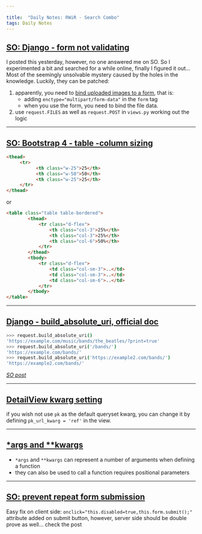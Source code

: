 ```yaml
---
 
title:  "Daily Notes: RWiR - Search Combo"
tags: Daily Notes
---
```


## [SO: Django - form not validating](https://stackoverflow.com/questions/60412189/django-form-not-validating)

I posted this yesterday, however, no one answered me on SO. So I experimented a bit and searched for a while online, finally I figured it out... Most of the seemingly unsolvable mystery caused by the holes in the knowledge. Luckily, they can be patched:
1. apparently, you need to [bind uploaded images to a form](https://docs.djangoproject.com/en/3.0/ref/forms/api/#binding-uploaded-files-to-a-form), that is:
	* adding `enctype="multipart/form-data"` in the `form` tag
	* when you use the form, you need to bind the file data.
2. use `request.FILES` as well as `request.POST` in `views.py` working out the logic

---

## [SO: Bootstrap 4 - table -column sizing](https://stackoverflow.com/questions/37924104/table-column-sizing)

```html
<thead>
     <tr>
           <th class="w-25">25</th>
           <th class="w-50">50</th>
           <th class="w-25">25</th>
     </tr>
</thead>
```
or
```html
<table class="table table-bordered">
        <thead>
            <tr class="d-flex">
                <th class="col-3">25%</th>
                <th class="col-3">25%</th>
                <th class="col-6">50%</th>
            </tr>
        </thead>
        <tbody>
            <tr class="d-flex">
                <td class="col-sm-3">..</td>
                <td class="col-sm-3">..</td>
                <td class="col-sm-6">..</td>
            </tr>
        </tbody>
</table>
```

---

## [Django - build_absolute_uri, official doc](https://docs.djangoproject.com/en/3.0/ref/request-response/#django.http.HttpRequest.build_absolute_uri)
```bash
>>> request.build_absolute_uri()
'https://example.com/music/bands/the_beatles/?print=true'
>>> request.build_absolute_uri('/bands/')
'https://example.com/bands/'
>>> request.build_absolute_uri('https://example2.com/bands/')
'https://example2.com/bands/'
```
[_SO post_](https://stackoverflow.com/questions/2345708/how-can-i-get-the-full-absolute-url-with-domain-in-django)

---

## [DetailView kwarg setting](https://stackoverflow.com/questions/60113746/django-detailview-get-object-function-confusion)
if you wish not use `pk` as the default queryset kwarg, you can change it by defining `pk_url_kwarg = 'ref'` in the view.

---

## [*args and **kwargs](https://www.geeksforgeeks.org/args-kwargs-python/)
* `*args` and `**kwargs` can represent a number of arguments when defining a function
* they can also be used to call a function requires positional parameters 

---

## [SO: prevent repeat form submission](https://stackoverflow.com/questions/15671335/prevent-multiple-form-submissions-in-django)
Easy fix on client side: `onclick="this.disabled=true,this.form.submit();"` attribute added on submit button, however, server side should be double prove as well... check the post
